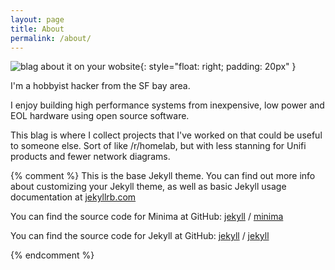 ```yaml
---
layout: page
title: About
permalink: /about/
---
```


![blag about it on your wobsite](https://imgs.xkcd.com/comics/mispronouncing.png){: style="float: right; padding: 20px" }

I'm a hobbyist hacker from the SF bay area.

I enjoy building high performance systems from inexpensive, low power and EOL hardware using open source software.

This blag is where I collect projects that I've worked on that could be useful to someone else. Sort of like /r/homelab, but with less stanning for Unifi products and fewer network diagrams.

{% comment %}
This is the base Jekyll theme. You can find out more info about customizing your Jekyll theme, as well as basic Jekyll usage documentation at [jekyllrb.com](https://jekyllrb.com/)

You can find the source code for Minima at GitHub:
[jekyll][jekyll-organization] /
[minima](https://github.com/jekyll/minima)

You can find the source code for Jekyll at GitHub:
[jekyll][jekyll-organization] /
[jekyll](https://github.com/jekyll/jekyll)


[jekyll-organization]: https://github.com/jekyll
{% endcomment %}
